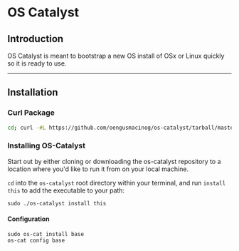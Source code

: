 OS Catalyst
===========

Introduction
------------
OS Catalyst is meant to bootstrap a new OS install of OSx or Linux quickly so it is ready to use.

---

Installation
------------

### Curl Package

```bash
cd; curl -#L https://github.com/oengusmacinog/os-catalyst/tarball/master | tar -xzv --strip-components 1 --exclude={README.md,LICENSE}
```

### Installing OS-Catalyst
Start out by either cloning or downloading the os-catalyst repository to a location where you'd like to run it from on your local machine.

`cd` into the `os-catalyst` root directory within your terminal, and run `install this` to add the executable to your path:

```
sudo ./os-catalyst install this
```

#### Configuration

```
sudo os-cat install base
os-cat config base
```